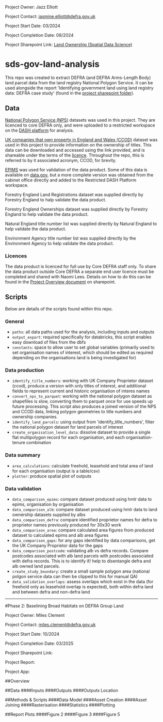 Project Owner: Jazz Elliott

Project Contact: jasmine.elliott@defra.gov.uk

Project Start Date: 03/2024

Project Completion Date: 08/2024

Project Sharepoint Link: [Land Ownership (Spatial Data Science)](https://defra.sharepoint.com/:f:/r/teams/Team1608/ESA%20Team%20Resources/Spatial%20Data%20Science/Workstreams/land_ownership/Outputs?csf=1&web=1&e=vbPSCa)


# sds-gov-land-analysis
This repo was created to extract DEFRA (and DEFRA Arms-Length Body) land parcel data from the land registry National Polygon Service. It can be used alongside the report 'Identifying government land using land registry data: DEFRA case study' (found in the [project sharepoint folder](https://defra.sharepoint.com/:f:/r/teams/Team1608/ESA%20Team%20Resources/Spatial%20Data%20Science/Workstreams/land_ownership/Outputs?csf=1&web=1&e=vbPSCa)).

## Data

[National Polygon Service (NPS)](https://use-land-property-data.service.gov.uk/datasets/nps#polygon) datasets was used in this project. They are licenced to core DEFRA only, and were uploaded to a restricted workspace on the [DASH platform](https://defra.sharepoint.com/:u:/r/sites/Defraintranet/SitePages/The-Data-Analytics-and-Science-Hub-(DASH)-for-the-Defra-group.aspx?csf=1&web=1&e=nN4ncF) for analysis.

[UK companies that own property in England and Wales (CCOD)](https://use-land-property-data.service.gov.uk/datasets/ccod) dataset was used in this project to provide information on the ownership of titles. This data can be downloaded and accessed using the link provided, and is shareable under the terms of the [licence](https://use-land-property-data.service.gov.uk/datasets/ccod/licence/view). Throughout the repo, this is referred to by it associated acronym, CCOD, for brevity.

[EPIMS](https://www.gov.uk/guidance/government-property-unit-electronic-property-information-mapping-service) was used for validation of the data product. Some of this data is available on [data.gov](https://www.data.gov.uk/dataset/c186e17f-654d-4134-aed7-b3f13469546a/central-government-welsh-ministers-and-local-government-including-property-and-land), but a more complete version was obtained from the cabinet office directly and added to the Restricted DASH Platform workspace.

Forestry England Land Registrations dataset was supplied directly by Forestry England to halp validate the data product. 

Forestry England Ownerships dataset was supplied directly by Forestry England to help validate the data product.

Natural England title number list was supplied directly by Natural England to help validate the data product.

Environment Agency title number list was supplied directly by the Environment Agency to help validate the data product.

### Licences

The data product is licenced for full use by Core DEFRA staff only. To share the data product outside Core DEFRA a separate end user licence must be completed and shared with Naomi Lees. Details on how to do this can be found in the [Project Overview document](https://defra.sharepoint.com/:w:/r/teams/Team1608/ESA%20Team%20Resources/Spatial%20Data%20Science/Workstreams/land_ownership/Outputs/Project%20overview.docx?d=wabee27591785443b81a9cd869553824b&csf=1&web=1&e=kvz0rY) on sharepoint.

## Scripts

Below are details of the scripts found within this repo.

### General

- `paths`: all data paths used for the analysis, including inputs and outputs
- `output_export`: required specifically for databricks, this script enables easy download of files from the dbfs
- `constants`: space to allow user to set global variables (primarily used to set organisation names of interest, which should be edited as required depending on the organisations land is being investigated for)

### Data production

- `identify_title_numbers`: working with UK Company Proprietor dataset (ccod), produce a version with only titles of interest, and additional fields to represent current and historic organisation of interes names
- `convert_nps_to_parquet`: working with the national polygon dataset as shapefiles is slow, converting them to parquet once for use speeds up future processing. This script also produces a joined version of the NPS and CCOD data, linking polygon geometries to title numbers and ownership companies.
- `identify_land_parcels`: using output from 'identify_title_numbers', filter the national polygon dataset for land parcels of interest
- `create_organisation_level_data`: dissolve dataset to provide a single flat multipolygon record for each organisation, and each organisation-tenure combination

### Data summary

- `area_calculations`: calculate freehold, leasehold and total area of land for each organisation (output is a table/csv)
- `plotter`: produce spatial plot of outputs

### Data validation

- `data_comparison_epims`: compare dataset produced using hmlr data to epims, organisation by organisation
- `data_comparison_alb`: compare dataset produced using hmlr data to land ownership datasets supplied by albs
- `data_comparison_defra`: compare identified proprietor names for defra to proprietor names previously produced for 30x30 work
- `data_comparison_area`: compare calculated area figures from produced dataset to calculated epims and alb area figures
- `data_comparison_gaps`: for any gaps identified by data comparisons, get the UK Company Proprietor data for the gaps
- `data_comparison_postcode`: validating alb vs defra records. Compare postcodes associated with alb land parcels with postcodes associated with defra records. This is to identify if/ help to disentangle defra and alb owned land parcels.
- `create_study_boundary`: create a small sample polygon area (national polgon service data can then be clipped to this for manual QA)
- `data_validation_overlaps`: assess overlaps which exist in the data (for freehold only as leasehold overlap is expected), both within defra land and between defra and non-defra land


----------
#Phase 2: Baselining Broad Habitats on DEFRA Group Land

Project Owner: Miles Clement

Project Contact: miles.clement@defra.gov.uk

Project Start Date: 10/2024

Project Completion Date: 03/2025

Project Sharepoint Link: 

Project Report:

Project App:

##Overview

##Data
####Inputs
####Outputs
####Outputs Location

##Methods & Scripts
####Data Model
####Asset Creation
####Asset Joining
####Rasterisation
####Statistics
####Plotting

##Report Plots
####Figure 2
####Figure 3
####Figure 5